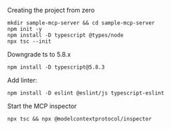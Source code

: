 Creating the project from zero

```
mkdir sample-mcp-server && cd sample-mcp-server
npm init -y
npm install -D typescript @types/node
npx tsc --init
```

Downgrade ts to 5.8.x

```
npm install -D typescript@5.8.3
```

Add linter:

```
npm install -D eslint @eslint/js typescript-eslint
```

Start the MCP inspector

```
npx tsc && npx @modelcontextprotocol/inspector
```
